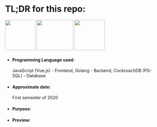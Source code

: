 <h1>TL;DR for this repo:</h1>
<img src="https://i.imgur.com/oUH9hNy.png" height="100" width="100">
<img src="https://cdn.freebiesupply.com/logos/thumbs/2x/gopher-logo.png" height="100" width="120">
<img src="https://secure.meetupstatic.com/photos/event/3/8/1/d/600_488594365.jpeg" height="100" width="100">
<ul>
  <li><h4>Programming Language used:</h4>JavaScript (Vue.js) - Frontend, Golang - Backend, CockroachDB (PG-SQL) - Database</li>
  <li><h4>Approximate date:</h4>First semester of 2020</li>
  <li><h4>Purpose:</h4></li>
  <li><h4>Preview:</h4></li>
</ul>
